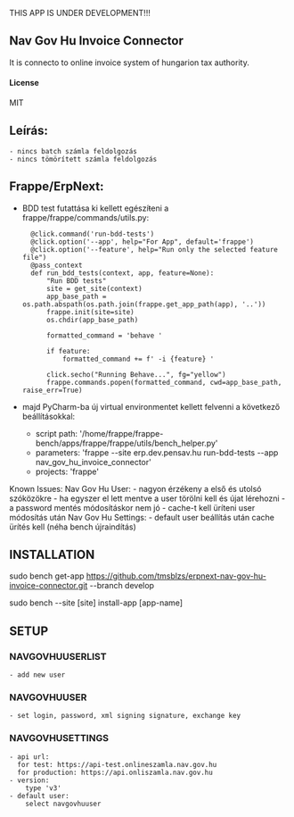 THIS APP IS UNDER DEVELOPMENT!!!

## Nav Gov Hu Invoice Connector

It is connecto to online invoice system of hungarion tax authority.

#### License

MIT

## Leírás:
    - nincs batch számla feldolgozás
    - nincs tömörített számla feldolgozás

## Frappe/ErpNext:
- BDD test futattása ki kellett egészíŧeni a frappe/frappe/commands/utils.py:

        @click.command('run-bdd-tests')
        @click.option('--app', help="For App", default='frappe')
        @click.option('--feature', help="Run only the selected feature file")
        @pass_context
        def run_bdd_tests(context, app, feature=None):
            "Run BDD tests"
            site = get_site(context)
            app_base_path = os.path.abspath(os.path.join(frappe.get_app_path(app), '..'))
            frappe.init(site=site)
            os.chdir(app_base_path)
        
            formatted_command = 'behave '
        
            if feature:
                formatted_command += f' -i {feature} '
        
            click.secho("Running Behave...", fg="yellow")
            frappe.commands.popen(formatted_command, cwd=app_base_path, raise_err=True)
    

- majd PyCharm-ba új virtual environmentet kellett felvenni a következő beállításokkal:
    - script path: '/home/frappe/frappe-bench/apps/frappe/frappe/utils/bench_helper.py'
    - parameters: 'frappe --site erp.dev.pensav.hu run-bdd-tests --app nav_gov_hu_invoice_connector'
    - projects: 'frappe'
  
Known Issues:
  Nav Gov Hu User:
    - nagyon érzékeny a első és utolsó szóközökre
    - ha egyszer el lett mentve a user törölni kell és újat lérehozni
    - a password mentés módosításkor nem jó
    - cache-t kell üríteni user módosítás után
  Nav Gov Hu Settings:
    - default user beállítás után cache ürítés kell (néha bench újraindítás)

## INSTALLATION
sudo bench get-app https://github.com/tmsblzs/erpnext-nav-gov-hu-invoice-connector.git --branch develop

sudo bench --site [site] install-app [app-name] 

## SETUP
### NAVGOVHUUSERLIST
    - add new user
### NAVGOVHUUSER
    - set login, password, xml signing signature, exchange key
### NAVGOVHUSETTINGS
    - api url:
      for test: https://api-test.onlineszamla.nav.gov.hu
      for production: https://api.onliszamla.nav.gov.hu
    - version:
        type 'v3'
    - default user:
        select navgovhuuser
